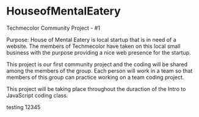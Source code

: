 # HouseofMentalEatery
Techmecolor Community Project - #1

Purpose: House of Mental Eatery is local startup that is in need of a website. The members of Techmecolor have taken on this local small business with the purpose providing a nice web presence for the startup. 

This project is our first community project and the coding will be shared among the members of the group. Each person will work in a team so that members of this group can practice working on a team coding project. 

This project will be taking place throughout the duraction of the Intro to JavaScript coding class.

testing 12345
